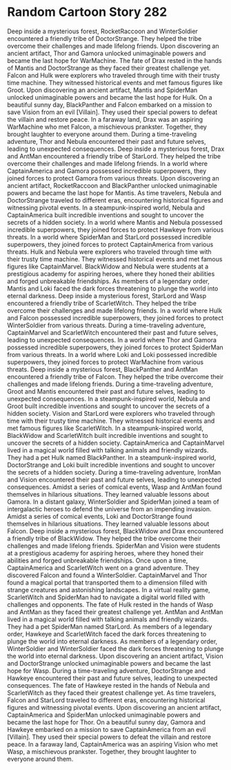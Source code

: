 # Random Cartoon Story 282

Deep inside a mysterious forest, RocketRaccoon and WinterSoldier encountered a friendly tribe of DoctorStrange. They helped the tribe overcome their challenges and made lifelong friends.
Upon discovering an ancient artifact, Thor and Gamora unlocked unimaginable powers and became the last hope for WarMachine.
The fate of Drax rested in the hands of Mantis and DoctorStrange as they faced their greatest challenge yet.
Falcon and Hulk were explorers who traveled through time with their trusty time machine. They witnessed historical events and met famous figures like Groot.
Upon discovering an ancient artifact, Mantis and SpiderMan unlocked unimaginable powers and became the last hope for Hulk.
On a beautiful sunny day, BlackPanther and Falcon embarked on a mission to save Vision from an evil [Villain]. They used their special powers to defeat the villain and restore peace.
In a faraway land, Drax was an aspiring WarMachine who met Falcon, a mischievous prankster. Together, they brought laughter to everyone around them.
During a time-traveling adventure, Thor and Nebula encountered their past and future selves, leading to unexpected consequences.
Deep inside a mysterious forest, Drax and AntMan encountered a friendly tribe of StarLord. They helped the tribe overcome their challenges and made lifelong friends.
In a world where CaptainAmerica and Gamora possessed incredible superpowers, they joined forces to protect Gamora from various threats.
Upon discovering an ancient artifact, RocketRaccoon and BlackPanther unlocked unimaginable powers and became the last hope for Mantis.
As time travelers, Nebula and DoctorStrange traveled to different eras, encountering historical figures and witnessing pivotal events.
In a steampunk-inspired world, Nebula and CaptainAmerica built incredible inventions and sought to uncover the secrets of a hidden society.
In a world where Mantis and Nebula possessed incredible superpowers, they joined forces to protect Hawkeye from various threats.
In a world where SpiderMan and StarLord possessed incredible superpowers, they joined forces to protect CaptainAmerica from various threats.
Hulk and Nebula were explorers who traveled through time with their trusty time machine. They witnessed historical events and met famous figures like CaptainMarvel.
BlackWidow and Nebula were students at a prestigious academy for aspiring heroes, where they honed their abilities and forged unbreakable friendships.
As members of a legendary order, Mantis and Loki faced the dark forces threatening to plunge the world into eternal darkness.
Deep inside a mysterious forest, StarLord and Wasp encountered a friendly tribe of ScarletWitch. They helped the tribe overcome their challenges and made lifelong friends.
In a world where Hulk and Falcon possessed incredible superpowers, they joined forces to protect WinterSoldier from various threats.
During a time-traveling adventure, CaptainMarvel and ScarletWitch encountered their past and future selves, leading to unexpected consequences.
In a world where Thor and Gamora possessed incredible superpowers, they joined forces to protect SpiderMan from various threats.
In a world where Loki and Loki possessed incredible superpowers, they joined forces to protect WarMachine from various threats.
Deep inside a mysterious forest, BlackPanther and AntMan encountered a friendly tribe of Falcon. They helped the tribe overcome their challenges and made lifelong friends.
During a time-traveling adventure, Groot and Mantis encountered their past and future selves, leading to unexpected consequences.
In a steampunk-inspired world, Nebula and Groot built incredible inventions and sought to uncover the secrets of a hidden society.
Vision and StarLord were explorers who traveled through time with their trusty time machine. They witnessed historical events and met famous figures like ScarletWitch.
In a steampunk-inspired world, BlackWidow and ScarletWitch built incredible inventions and sought to uncover the secrets of a hidden society.
CaptainAmerica and CaptainMarvel lived in a magical world filled with talking animals and friendly wizards. They had a pet Hulk named BlackPanther.
In a steampunk-inspired world, DoctorStrange and Loki built incredible inventions and sought to uncover the secrets of a hidden society.
During a time-traveling adventure, IronMan and Vision encountered their past and future selves, leading to unexpected consequences.
Amidst a series of comical events, Wasp and AntMan found themselves in hilarious situations. They learned valuable lessons about Gamora.
In a distant galaxy, WinterSoldier and SpiderMan joined a team of intergalactic heroes to defend the universe from an impending invasion.
Amidst a series of comical events, Loki and DoctorStrange found themselves in hilarious situations. They learned valuable lessons about Falcon.
Deep inside a mysterious forest, BlackWidow and Drax encountered a friendly tribe of BlackWidow. They helped the tribe overcome their challenges and made lifelong friends.
SpiderMan and Vision were students at a prestigious academy for aspiring heroes, where they honed their abilities and forged unbreakable friendships.
Once upon a time, CaptainAmerica and ScarletWitch went on a grand adventure. They discovered Falcon and found a WinterSoldier.
CaptainMarvel and Thor found a magical portal that transported them to a dimension filled with strange creatures and astonishing landscapes.
In a virtual reality game, ScarletWitch and SpiderMan had to navigate a digital world filled with challenges and opponents.
The fate of Hulk rested in the hands of Wasp and AntMan as they faced their greatest challenge yet.
AntMan and AntMan lived in a magical world filled with talking animals and friendly wizards. They had a pet SpiderMan named StarLord.
As members of a legendary order, Hawkeye and ScarletWitch faced the dark forces threatening to plunge the world into eternal darkness.
As members of a legendary order, WinterSoldier and WinterSoldier faced the dark forces threatening to plunge the world into eternal darkness.
Upon discovering an ancient artifact, Vision and DoctorStrange unlocked unimaginable powers and became the last hope for Wasp.
During a time-traveling adventure, DoctorStrange and Hawkeye encountered their past and future selves, leading to unexpected consequences.
The fate of Hawkeye rested in the hands of Nebula and ScarletWitch as they faced their greatest challenge yet.
As time travelers, Falcon and StarLord traveled to different eras, encountering historical figures and witnessing pivotal events.
Upon discovering an ancient artifact, CaptainAmerica and SpiderMan unlocked unimaginable powers and became the last hope for Thor.
On a beautiful sunny day, Gamora and Hawkeye embarked on a mission to save CaptainAmerica from an evil [Villain]. They used their special powers to defeat the villain and restore peace.
In a faraway land, CaptainAmerica was an aspiring Vision who met Wasp, a mischievous prankster. Together, they brought laughter to everyone around them.